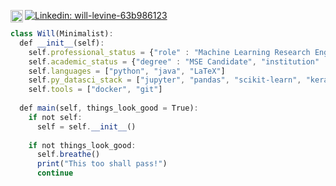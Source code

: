 [<img align="left" alt="Google Scholar" width="20px" src="https://cdn.jsdelivr.net/npm/simple-icons@v3/icons/googlescholar.svg" />](https://scholar.google.com/citations?user=x0BaVhQAAAAJ&hl=en)
[![Linkedin: will-levine-63b986123](https://img.shields.io/badge/-LinkedIn-blue?style=flat-square&logo=Linkedin&logoColor=white&link=https://www.linkedin.com/in/will-levine-63b986123/)](https://www.linkedin.com/in/will-levine-63b986123/)

```javascript
class Will(Minimalist):
  def __init__(self):
    self.professional_status = {"role" : "Machine Learning Research Engineer", "company" : "Clarifai"}
    self.academic_status = {"degree" : "MSE Candidate", "institution" : "Johns Hopkins University"}
    self.languages = ["python", "java", "LaTeX"]
    self.py_datasci_stack = ["jupyter", "pandas", "scikit-learn", "keras", "pytorch"]
    self.tools = ["docker", "git"]
    
  def main(self, things_look_good = True):
    if not self:
      self = self.__init__()
      
    if not things_look_good:
      self.breathe()
      print("This too shall pass!")
      continue
```
